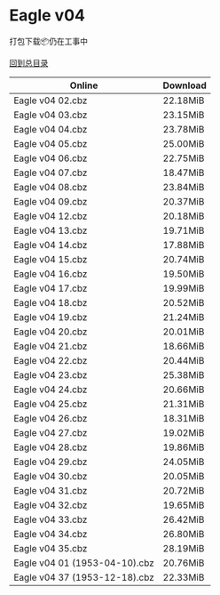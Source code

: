 # Eagle v04

打包下载📦仍在工事中

[回到总目录](/Catalogs.md)







Online | Download
--- | ---
Eagle v04 02.cbz | 22.18MiB
Eagle v04 03.cbz | 23.15MiB
Eagle v04 04.cbz | 23.78MiB
Eagle v04 05.cbz | 25.00MiB
Eagle v04 06.cbz | 22.75MiB
Eagle v04 07.cbz | 18.47MiB
Eagle v04 08.cbz | 23.84MiB
Eagle v04 09.cbz | 20.37MiB
Eagle v04 12.cbz | 20.18MiB
Eagle v04 13.cbz | 19.71MiB
Eagle v04 14.cbz | 17.88MiB
Eagle v04 15.cbz | 20.74MiB
Eagle v04 16.cbz | 19.50MiB
Eagle v04 17.cbz | 19.99MiB
Eagle v04 18.cbz | 20.52MiB
Eagle v04 19.cbz | 21.24MiB
Eagle v04 20.cbz | 20.01MiB
Eagle v04 21.cbz | 18.66MiB
Eagle v04 22.cbz | 20.44MiB
Eagle v04 23.cbz | 25.38MiB
Eagle v04 24.cbz | 20.66MiB
Eagle v04 25.cbz | 21.31MiB
Eagle v04 26.cbz | 18.31MiB
Eagle v04 27.cbz | 19.02MiB
Eagle v04 28.cbz | 19.86MiB
Eagle v04 29.cbz | 24.05MiB
Eagle v04 30.cbz | 20.05MiB
Eagle v04 31.cbz | 20.72MiB
Eagle v04 32.cbz | 19.65MiB
Eagle v04 33.cbz | 26.42MiB
Eagle v04 34.cbz | 26.80MiB
Eagle v04 35.cbz | 28.19MiB
Eagle v04 01 (1953-04-10).cbz | 20.76MiB
Eagle v04 37 (1953-12-18).cbz | 22.33MiB